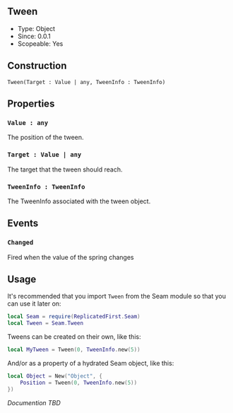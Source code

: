 ## Tween
* Type: Object
* Since: 0.0.1
* Scopeable: Yes

## Construction
```
Tween(Target : Value | any, TweenInfo : TweenInfo)
```

## Properties
### `Value : any`
The position of the tween. 

### `Target : Value | any`
The target that the tween should reach.

### `TweenInfo : TweenInfo`
The TweenInfo associated with the tween object.


## Events
### `Changed`
Fired when the value of the spring changes

## Usage
It's recommended that you import `Tween` from the Seam module so that you can use it later on:

```lua
local Seam = require(ReplicatedFirst.Seam)
local Tween = Seam.Tween
```

Tweens can be created on their own, like this:

```lua
local MyTween = Tween(0, TweenInfo.new(5))
```

And/or as a property of a hydrated Seam object, like this:

```lua
local Object = New("Object", {
    Position = Tween(0, TweenInfo.new(5))
})
```

*Documention TBD*